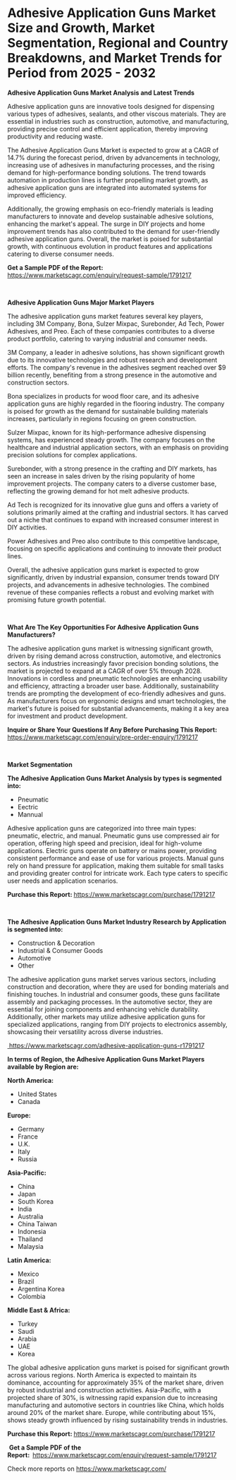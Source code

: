 <p><h1>Adhesive Application Guns Market Size and Growth, Market Segmentation, Regional and Country Breakdowns, and Market Trends for Period from 2025 -  2032</h1></p><p><strong>Adhesive Application Guns Market Analysis and Latest Trends</strong></p>
<p><p>Adhesive application guns are innovative tools designed for dispensing various types of adhesives, sealants, and other viscous materials. They are essential in industries such as construction, automotive, and manufacturing, providing precise control and efficient application, thereby improving productivity and reducing waste.</p><p>The Adhesive Application Guns Market is expected to grow at a CAGR of 14.7% during the forecast period, driven by advancements in technology, increasing use of adhesives in manufacturing processes, and the rising demand for high-performance bonding solutions. The trend towards automation in production lines is further propelling market growth, as adhesive application guns are integrated into automated systems for improved efficiency.</p><p>Additionally, the growing emphasis on eco-friendly materials is leading manufacturers to innovate and develop sustainable adhesive solutions, enhancing the market's appeal. The surge in DIY projects and home improvement trends has also contributed to the demand for user-friendly adhesive application guns. Overall, the market is poised for substantial growth, with continuous evolution in product features and applications catering to diverse consumer needs.</p></p>
<p><strong>Get a Sample PDF of the Report:&nbsp;</strong> <a href="https://www.marketscagr.com/enquiry/request-sample/1791217?utm_campaign=3039&utm_medium=2&utm_source=Github&utm_content=ia&utm_term=09042025&utm_id=adhesive-application-guns">https://www.marketscagr.com/enquiry/request-sample/1791217</a></p>
<p>&nbsp;</p>
<p><strong>Adhesive Application Guns Major Market Players</strong></p>
<p><p>The adhesive application guns market features several key players, including 3M Company, Bona, Sulzer Mixpac, Surebonder, Ad Tech, Power Adhesives, and Preo. Each of these companies contributes to a diverse product portfolio, catering to varying industrial and consumer needs.</p><p>3M Company, a leader in adhesive solutions, has shown significant growth due to its innovative technologies and robust research and development efforts. The company's revenue in the adhesives segment reached over $9 billion recently, benefiting from a strong presence in the automotive and construction sectors.</p><p>Bona specializes in products for wood floor care, and its adhesive application guns are highly regarded in the flooring industry. The company is poised for growth as the demand for sustainable building materials increases, particularly in regions focusing on green construction.</p><p>Sulzer Mixpac, known for its high-performance adhesive dispensing systems, has experienced steady growth. The company focuses on the healthcare and industrial application sectors, with an emphasis on providing precision solutions for complex applications.</p><p>Surebonder, with a strong presence in the crafting and DIY markets, has seen an increase in sales driven by the rising popularity of home improvement projects. The company caters to a diverse customer base, reflecting the growing demand for hot melt adhesive products.</p><p>Ad Tech is recognized for its innovative glue guns and offers a variety of solutions primarily aimed at the crafting and industrial sectors. It has carved out a niche that continues to expand with increased consumer interest in DIY activities.</p><p>Power Adhesives and Preo also contribute to this competitive landscape, focusing on specific applications and continuing to innovate their product lines.</p><p>Overall, the adhesive application guns market is expected to grow significantly, driven by industrial expansion, consumer trends toward DIY projects, and advancements in adhesive technologies. The combined revenue of these companies reflects a robust and evolving market with promising future growth potential.</p></p>
<p>&nbsp;</p>
<p><strong>What Are The Key Opportunities For Adhesive Application Guns Manufacturers?</strong></p>
<p><p>The adhesive application guns market is witnessing significant growth, driven by rising demand across construction, automotive, and electronics sectors. As industries increasingly favor precision bonding solutions, the market is projected to expand at a CAGR of over 5% through 2028. Innovations in cordless and pneumatic technologies are enhancing usability and efficiency, attracting a broader user base. Additionally, sustainability trends are prompting the development of eco-friendly adhesives and guns. As manufacturers focus on ergonomic designs and smart technologies, the market's future is poised for substantial advancements, making it a key area for investment and product development.</p></p>
<p><strong>Inquire or Share Your Questions If Any Before Purchasing This Report:</strong> <a href="https://www.marketscagr.com/enquiry/pre-order-enquiry/1791217?utm_campaign=3039&utm_medium=2&utm_source=Github&utm_content=ia&utm_term=09042025&utm_id=adhesive-application-guns">https://www.marketscagr.com/enquiry/pre-order-enquiry/1791217</a></p>
<p>&nbsp;</p>
<p><strong>Market Segmentation</strong></p>
<p><strong>The Adhesive Application Guns Market Analysis by types is segmented into:</strong></p>
<p><ul><li>Pneumatic</li><li>Eectric</li><li>Mannual</li></ul></p>
<p><p>Adhesive application guns are categorized into three main types: pneumatic, electric, and manual. Pneumatic guns use compressed air for operation, offering high speed and precision, ideal for high-volume applications. Electric guns operate on battery or mains power, providing consistent performance and ease of use for various projects. Manual guns rely on hand pressure for application, making them suitable for small tasks and providing greater control for intricate work. Each type caters to specific user needs and application scenarios.</p></p>
<p><strong>Purchase this Report:&nbsp;</strong><a href="https://www.marketscagr.com/purchase/1791217?utm_campaign=3039&utm_medium=2&utm_source=Github&utm_content=ia&utm_term=09042025&utm_id=adhesive-application-guns">https://www.marketscagr.com/purchase/1791217</a></p>
<p>&nbsp;</p>
<p><strong>The Adhesive Application Guns Market Industry Research by Application is segmented into:</strong></p>
<p><ul><li>Construction & Decoration</li><li>Industrial & Consumer Goods</li><li>Automotive</li><li>Other</li></ul></p>
<p><p>The adhesive application guns market serves various sectors, including construction and decoration, where they are used for bonding materials and finishing touches. In industrial and consumer goods, these guns facilitate assembly and packaging processes. In the automotive sector, they are essential for joining components and enhancing vehicle durability. Additionally, other markets may utilize adhesive application guns for specialized applications, ranging from DIY projects to electronics assembly, showcasing their versatility across diverse industries.</p></p>
<p><a href="https://www.marketscagr.com/adhesive-application-guns-r1791217?utm_campaign=3039&utm_medium=2&utm_source=Github&utm_content=ia&utm_term=09042025&utm_id=adhesive-application-guns">&nbsp;https://www.marketscagr.com/adhesive-application-guns-r1791217</a></p>
<p><strong>In terms of Region, the Adhesive Application Guns Market Players available by Region are:</strong></p>
<p>
    <p> <strong> North America: </strong>
        <ul>
            <li>United States</li>
            <li>Canada</li>
        </ul>
        </p> 
    <p> <strong> Europe: </strong>
        <ul>
            <li>Germany</li>
            <li>France</li>
            <li>U.K.</li>
            <li>Italy</li>
            <li>Russia</li>
        </ul>
        </p> 
    <p> <strong> Asia-Pacific: </strong>
        <ul>
            <li>China</li>
            <li>Japan</li>
            <li>South Korea</li>
            <li>India</li>
            <li>Australia</li>
            <li>China Taiwan</li>
            <li>Indonesia</li>
            <li>Thailand</li>
            <li>Malaysia</li>
        </ul>
        </p> 
    <p> <strong> Latin America: </strong>
        <ul>
            <li>Mexico</li>
            <li>Brazil</li>
            <li>Argentina Korea</li>
            <li>Colombia</li>
        </ul>
        </p> 
    <p> <strong> Middle East & Africa: </strong>
        <ul>
            <li>Turkey</li>
            <li>Saudi</li>
            <li>Arabia</li>
            <li>UAE</li>
            <li>Korea</li>
        </ul>
    </p>
    </p>
<p><p>The global adhesive application guns market is poised for significant growth across various regions. North America is expected to maintain its dominance, accounting for approximately 35% of the market share, driven by robust industrial and construction activities. Asia-Pacific, with a projected share of 30%, is witnessing rapid expansion due to increasing manufacturing and automotive sectors in countries like China, which holds around 20% of the market share. Europe, while contributing about 15%, shows steady growth influenced by rising sustainability trends in industries.</p></p>
<p><strong>Purchase this Report: </strong><a href="https://www.marketscagr.com/purchase/1791217?utm_campaign=3039&utm_medium=2&utm_source=Github&utm_content=ia&utm_term=09042025&utm_id=adhesive-application-guns">https://www.marketscagr.com/purchase/1791217</a></p>
<p>&nbsp;<strong>Get a Sample PDF of the Report:&nbsp;&nbsp;</strong><a href="https://www.marketscagr.com/enquiry/request-sample/1791217?utm_campaign=3039&utm_medium=2&utm_source=Github&utm_content=ia&utm_term=09042025&utm_id=adhesive-application-guns">https://www.marketscagr.com/enquiry/request-sample/1791217</a></p>
<p><strong></strong></p>
<p>Check more reports on <a href="https://www.marketscagr.com/?utm_campaign=3039&utm_medium=2&utm_source=Github&utm_content=ia&utm_term=09042025&utm_id=adhesive-application-guns">https://www.marketscagr.com/</a></p>